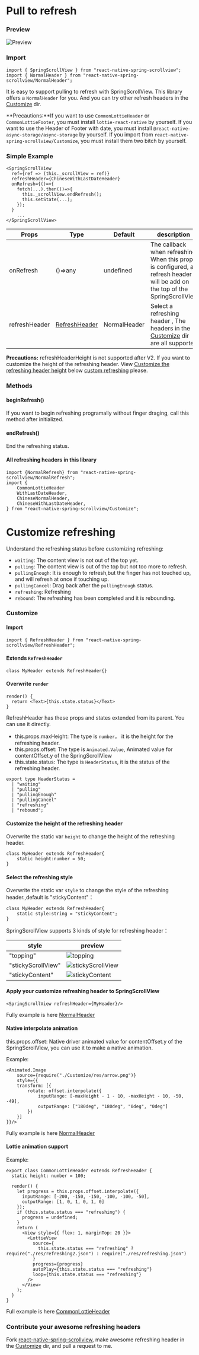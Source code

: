 # Pull to refresh

### Preview
![Preview](../../res/RefreshingStickyContent.gif)

### Import

```$js
import { SpringScrollView } from "react-native-spring-scrollview";
import { NormalHeader } from "react-native-spring-scrollview/NormalHeader";
```

It is easy to support pulling to refresh with SpringScrollView. This library offers a `NormalHeader` for you. And you can try other refresh headers in the [Customize](https://github.com/bolan9999/react-native-spring-scrollview/tree/master/src/Customize) dir.

**Precautions:**If you want to use `CommonLottieHeader` or `CommonLottieFooter`, you must install `lottie-react-native` by yourself. If you want to use the Header of Footer with date, you must install `@react-native-async-storage/async-storage` by yourself. If you import from `react-native-spring-scrollview/Customize`, you must install them two bitch by yourself.

### Simple Example

```$js
<SpringScrollView
  ref={ref => (this._scrollView = ref)}
  refreshHeader={ChineseWithLastDateHeader}
  onRefresh={()=>{
    fetch(...).then(()=>{
      this._scrollView.endRefresh();
      this.setState(...);
    });
  }
    ...
</SpringScrollView>
```

Props  |  Type  |  Default  |  description  
---- | ------ | --------- | --------
onRefresh | ()=>any | undefined | The callback when refreshing. When this props is configured, a refresh header will be add on the top of the SpringScrollView
refreshHeader | [RefreshHeader](https://github.com/bolan9999/react-native-spring-scrollview/blob/master/src/RefreshHeader.js) | NormalHeader | Select a refreshing header , The headers in the [Customize](https://github.com/bolan9999/react-native-spring-scrollview/tree/master/src/Customize) dir are all supported


**Precautions:** refreshHeaderHeight is not supported after V2. If you want to customize the height of the refreshing header. View [Customize the refreshing header height](en/V2/CustomRefresh?id=自定义刷新组件的高度) below [custom refreshing](en/V2/CustomRefresh) please.


### Methods

#### beginRefresh()

If you want to begin refreshing programally without finger draging, call this method after initialized.

#### endRefresh()

End the refreshing status.

#### All refreshing headers in this library

```
import {NormalRefresh} from "react-native-spring-scrollview/NormalRefresh";
import {
    CommonLottieHeader
    WithLastDateHeader,
    ChineseNormalHeader,
    ChineseWithLastDateHeader,
} from "react-native-spring-scrollview/Customize";
```

# Customize refreshing

Understand the refreshing status before customizing refreshing:

* `waiting`: The content view is not out of the top yet.
* `pulling`: The content view is out of the top but not too more to refresh.
* `pullingEnough`: It is enough to refresh,but the finger has not touched up, and will refresh at once if touching up.
* `pullingCancel`: Drag back after the `pullingEnough` status.
* `refreshing`: Refreshing
* `rebound`: The refreshing has been completed and it is rebounding.

### Customize

#### Import
```$js
import { RefreshHeader } from "react-native-spring-scrollview/RefreshHeader";
```

#### Extends `RefreshHeader`
```$js
class MyHeader extends RefreshHeader{}
```

#### Overwrite `render`
```$js
render() {
  return <Text>{this.state.status}</Text>
}
```

RefreshHeader has these props and states extended from its parent. You can use it directly.

* this.props.maxHeight: The type is `number`， it is the height for the refreshing header.
* this.props.offset: The type is `Animated.Value`, Animated value for contentOffset.y of the SpringScrollView
* this.state.status: The type is `HeaderStatus`, it is the status of the refreshing header.
```$js
export type HeaderStatus =
  | "waiting"
  | "pulling"
  | "pullingEnough"
  | "pullingCancel"
  | "refreshing"
  | "rebound";
```

#### Customize the height of the refreshing header

Overwrite the static var `height` to change the height of the refreshing header.
```
class MyHeader extends RefreshHeader{
    static height:number = 50;
}
```

#### Select the refreshing style

Overwrite the static var `style` to change the style of the refreshing header.,default is "stickyContent"：
```
class MyHeader extends RefreshHeader{
    static style:string = "stickyContent";
}
```

SpringScrollView supports 3 kinds of style for refreshing header：

style  |  preview
---- | ------
"topping" | ![topping](../../res/RefreshingTopping.gif)
"stickyScrollView" | ![stickyScrollView](../../res/RefreshingStickyScrollView.gif)
"stickyContent" | ![stickyContent](../../res/RefreshingStickyContent.gif)

#### Apply your customize refreshing header to SpringScrollView
```$js
<SpringScrollView refreshHeader={MyHeader}/>
```

Fully example is here [NormalHeader](https://github.com/bolan9999/react-native-spring-scrollview/blob/master/src/NormalHeader.js)

#### Native interpolate animation

this.props.offset: Native driver animated value for contentOffset.y of the SpringScrollView, you can use it to make a native animation.

Example:

```$js
<Animated.Image
    source={require("./Customize/res/arrow.png")}
    style={{
    transform: [{
        rotate: offset.interpolate({
            inputRange: [-maxHeight - 1 - 10, -maxHeight - 10, -50, -49],
            outputRange: ["180deg", "180deg", "0deg", "0deg"]
        })
    }]
}}/>
```

Fully example is here [NormalHeader](https://github.com/bolan9999/react-native-spring-scrollview/blob/master/src/NormalHeader.js)

#### Lottie animation support

Example:
```
export class CommonLottieHeader extends RefreshHeader {
  static height: number = 100;

  render() {
    let progress = this.props.offset.interpolate({
      inputRange: [-200, -150, -150, -100, -100, -50],
      outputRange: [1, 0, 1, 0, 1, 0]
    });
    if (this.state.status === "refreshing") {
      progress = undefined;
    }
    return (
      <View style={{ flex: 1, marginTop: 20 }}>
        <LottieView
          source={
            this.state.status === "refreshing" ? require("./res/refreshing2.json") : require("./res/refreshing.json")
          }
          progress={progress}
          autoPlay={this.state.status === "refreshing"}
          loop={this.state.status === "refreshing"}
        />
      </View>
    );
  }
}
```

Full example is here [CommonLottieHeader](https://github.com/bolan9999/react-native-spring-scrollview/blob/master/src/Customize/CommonLottieHeader.js)

### Contribute your awesome refreshing headers

Fork [react-native-spring-scrollview](https://github.com/bolan9999/react-native-spring-scrollview), make awesome refreshing header in the [Customize](https://github.com/bolan9999/react-native-spring-scrollview/tree/master/src/Customize) dir, and pull a request to me.

